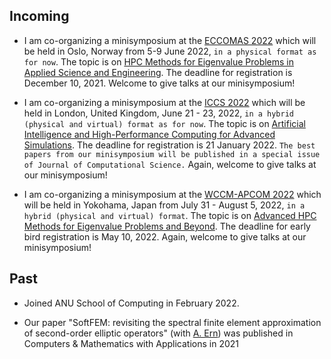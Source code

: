 ## Incoming

* I am co-organizing a minisymposium at the [ECCOMAS 2022](http://www.eccomas2022.org/frontal/default.asp) which will be held in Oslo, Norway from 5-9 June 2022, ````in a physical format as for now````. The topic is on [HPC Methods for Eigenvalue Problems in Applied Science and Engineering](http://www.eccomas2022.org/frontal/MSList2.asp). The deadline for registration is December 10, 2021. Welcome to give talks at our minisymposium! 

* I am co-organizing a minisymposium at the [ICCS 2022](https://www.iccs-meeting.org/iccs2022/) which will be held in London, United Kingdom, June 21 - 23, 2022, ````in a hybrid (physical and virtual) format as for now````. The topic is on [Artificial Intelligence and High-Performance Computing for Advanced Simulations](https://home.agh.edu.pl/~iacs/). The deadline for registration is 21 January 2022. ````The best papers from our minisymposium will be published in a special issue of Journal of Computational Science.```` Again, welcome to give talks at our minisymposium! 

* I am co-organizing a minisymposium at the [WCCM-APCOM 2022](https://www.wccm2022.org/) which will be held in Yokohama, Japan from July 31 - August 5, 2022, ````in a hybrid (physical and virtual) format````. The topic is on [Advanced HPC Methods for Eigenvalue Problems and Beyond](https://www.wccm2022.org/minisymposia1403.html). The deadline for early bird registration is May 10, 2022. Again, welcome to give talks at our minisymposium! 

## Past

* Joined ANU School of Computing in February 2022.

* Our paper "SoftFEM: revisiting the spectral finite element approximation of second-order elliptic operators" (with [A. Ern](http://cermics.enpc.fr/~ern/home.html)) was published in Computers & Mathematics with Applications in 2021
